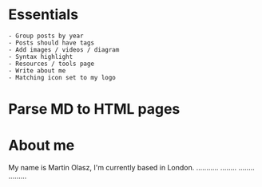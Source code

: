 # Essentials

	- Group posts by year
	- Posts should have tags
	- Add images / videos / diagram
	- Syntax highlight
	- Resources / tools page
	- Write about me
	- Matching icon set to my logo


# Parse MD to HTML pages



# About me 


My name is Martin Olasz, I'm currently based in London.
...........
........
........
.........

